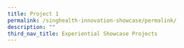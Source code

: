 ```yaml
---
title: Project 1
permalink: /singhealth-innovation-showcase/permalink/
description: ""
third_nav_title: Experiential Showcase Projects
---
```

